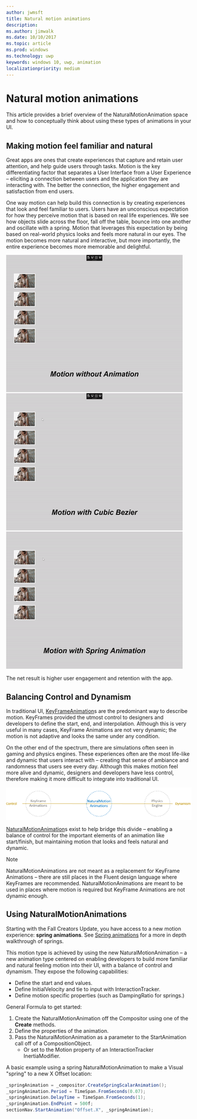 ```yaml
---
author: jwmsft
title: Natural motion animations
description: 
ms.author: jimwalk
ms.date: 10/10/2017
ms.topic: article
ms.prod: windows
ms.technology: uwp
keywords: windows 10, uwp, animation
localizationpriority: medium
---
```

# Natural motion animations

This article provides a brief overview of the NaturalMotionAnimation space and how to conceptually think about using these types of animations in your UI.

## Making motion feel familiar and natural

Great apps are ones that create experiences that capture and retain user attention, and help guide users through tasks. Motion is the key differentiating factor that separates a User Interface from a User Experience – eliciting a connection between users and the application they are interacting with. The better the connection, the higher engagement and satisfaction from end users.

One way motion can help build this connection is by creating experiences that look and feel familiar to users. Users have an unconscious expectation for how they perceive motion that is based on real life experiences. We see how objects slide across the floor, fall off the table, bounce into one another and oscillate with a spring. Motion that leverages this expectation by being based on real-world physics looks and feels more natural in our eyes. The motion becomes more natural and interactive, but more importantly, the entire experience becomes more memorable and delightful.

![Scale motion without animation](images/animation/scale-no-animation.gif)
![Scale motion with cubic bezier](images/animation/scale-cubic-bezier.gif)
![Scale motion with spring animation](images/animation/scale-spring.gif)

The net result is higher user engagement and retention with the app.

## Balancing Control and Dynamism

In traditional UI, [KeyFrameAnimation](https://docs.microsoft.com/uwp/api/windows.ui.composition.keyframeanimation)s are the predominant way to describe motion. KeyFrames provided the utmost control to designers and developers to define the start, end, and interpolation. Although this is very useful in many cases, KeyFrame Animations are not very dynamic; the motion is not adaptive and looks the same under any condition.

On the other end of the spectrum, there are simulations often seen in gaming and physics engines. These experiences often are the most life-like and dynamic that users interact with – creating that sense of ambiance and randomness that users see every day. Although this makes motion feel more alive and dynamic, designers and developers have less control, therefore making it more difficult to integrate into traditional UI.

![Control spectrum diagram](images/animation/natural-motion-diagram.png)

[NaturalMotionAnimation](https://docs.microsoft.com/uwp/api/windows.ui.composition.naturalmotionanimation)s exist to help bridge this divide – enabling a balance of control for the important elements of an animation like start/finish, but maintaining motion that looks and feels natural and dynamic.

> [!NOTE]
> NaturalMotionAnimations are not meant as a replacement for KeyFrame Animations – there are still places in the Fluent design language where KeyFrames are recommended. NaturalMotionAnimations are meant to be used in places where motion is required but KeyFrame Animations are not dynamic enough.

## Using NaturalMotionAnimations

Starting with the Fall Creators Update, you have access to a new motion experience: **spring animations**. See [Spring animations](spring-animations.md) for a more in depth walkthrough of springs.

This motion type is achieved by using the new NaturalMotionAnimation – a new animation type centered on enabling developers to build more familiar and natural feeling motion into their UI, with a balance of control and dynamism. They expose the following capabilities:

- Define the start and end values.
- Define InitialVelocity and tie to input with InteractionTracker.
- Define motion specific properties (such as DampingRatio for springs.)

General Formula to get started:

1. Create the NaturalMotionAnimation off the Compositor using one of the **Create** methods.
1. Define the properties of the animation.
1. Pass the NaturalMotionAnimation as a parameter to the StartAnimation call off of a CompositionObject.
    - Or set to the Motion property of an InteractionTracker InertiaModifier.

A basic example using a spring NaturalMotionAnimation to make a Visual "spring" to a new X Offset location:

```csharp
_springAnimation = _compositor.CreateSpringScalarAnimation();
_springAnimation.Period = TimeSpan.FromSeconds(0.07);
_springAnimation.DelayTime = TimeSpan.FromSeconds(1);
_springAnimation.EndPoint = 500f;
sectionNav.StartAnimation("Offset.X", _springAnimation);
```
